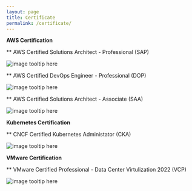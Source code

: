 ```yaml
---
layout: page
title: Certificate
permalink: /certificate/
---
```

<b>AWS Certification</b>


**	AWS Certified Solutions Architect - Professional (SAP)  

![image tooltip here](/assets/aws-sap.png)



**  AWS Certified DevOps Engineer - Professional (DOP)

![image tooltip here](/assets/aws-devops.png)



**  AWS Certified Solutions Architect - Associate (SAA)

![image tooltip here](/assets/aws-saa.png)

<b>Kubernetes Certification</b>

**  CNCF Certified Kubernetes Administator (CKA)

![image tooltip here](/assets/k8s-cka.png)

<b>VMware Certification</b>


**  VMware Certified Professional - Data Center Virtulization 2022 (VCP)

![image tooltip here](/assets/vmware-vcp.png)